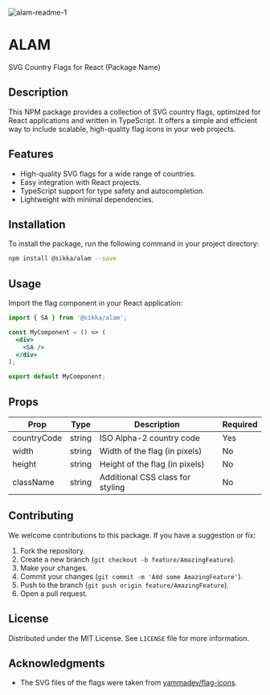 ![alam-readme-1](https://github.com/sikka-software/alam/assets/46135573/707377e6-314b-47ba-8ed8-1a9b63c908f3)

# ALAM

SVG Country Flags for React (Package Name)

## Description

This NPM package provides a collection of SVG country flags, optimized for React applications and written in TypeScript. It offers a simple and efficient way to include scalable, high-quality flag icons in your web projects.

## Features

- High-quality SVG flags for a wide range of countries.
- Easy integration with React projects.
- TypeScript support for type safety and autocompletion.
- Lightweight with minimal dependencies.

## Installation

To install the package, run the following command in your project directory:

```bash
npm install @sikka/alam --save
```

## Usage

Import the flag component in your React application:

```jsx
import { SA } from '@sikka/alam';

const MyComponent = () => (
  <div>
    <SA />
  </div>
);

export default MyComponent;
```

## Props

| Prop        | Type   | Description                      | Required |
| ----------- | ------ | -------------------------------- | -------- |
| countryCode | string | ISO Alpha-2 country code         | Yes      |
| width       | string | Width of the flag (in pixels)    | No       |
| height      | string | Height of the flag (in pixels)   | No       |
| className   | string | Additional CSS class for styling | No       |

## Contributing

We welcome contributions to this package. If you have a suggestion or fix:

1. Fork the repository.
2. Create a new branch (`git checkout -b feature/AmazingFeature`).
3. Make your changes.
4. Commit your changes (`git commit -m 'Add some AmazingFeature'`).
5. Push to the branch (`git push origin feature/AmazingFeature`).
6. Open a pull request.

## License

Distributed under the MIT License. See `LICENSE` file for more information.

## Acknowledgments

- The SVG files of the flags were taken from [yammadev/flag-icons](https://github.com/yammadev/flag-icons).
